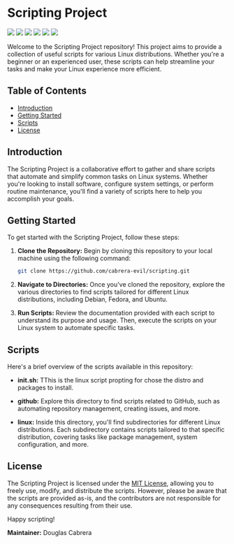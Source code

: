 # Scripting Project

![](https://img.shields.io/github/last-commit/cabrera-evil/scripting/master)
![](https://img.shields.io/github/license/cabrera-evil/scripting)
![](https://img.shields.io/github/languages/top/cabrera-evil/scripting?label=bash)
![](https://img.shields.io/github/repo-size/cabrera-evil/scripting)
![](https://img.shields.io/github/contributors/cabrera-evil/scripting)
![](https://img.shields.io/github/stars/cabrera-evil/scripting?style=social)

Welcome to the Scripting Project repository! This project aims to provide a collection of useful scripts for various Linux distributions. Whether you're a beginner or an experienced user, these scripts can help streamline your tasks and make your Linux experience more efficient.

## Table of Contents

- [Introduction](#introduction)
- [Getting Started](#getting-started)
- [Scripts](#scripts)
- [License](#license)

## Introduction

The Scripting Project is a collaborative effort to gather and share scripts that automate and simplify common tasks on Linux systems. Whether you're looking to install software, configure system settings, or perform routine maintenance, you'll find a variety of scripts here to help you accomplish your goals.

## Getting Started

To get started with the Scripting Project, follow these steps:

1. **Clone the Repository:** Begin by cloning this repository to your local machine using the following command:
   
   ```bash
   git clone https://github.com/cabrera-evil/scripting.git
   ```

2. **Navigate to Directories:** Once you've cloned the repository, explore the various directories to find scripts tailored for different Linux distributions, including Debian, Fedora, and Ubuntu.

3. **Run Scripts:** Review the documentation provided with each script to understand its purpose and usage. Then, execute the scripts on your Linux system to automate specific tasks.

## Scripts

Here's a brief overview of the scripts available in this repository:

- **init.sh:** TThis is the linux script propting for chose the distro and packages to install.

- **github:** Explore this directory to find scripts related to GitHub, such as automating repository management, creating issues, and more.

- **linux:** Inside this directory, you'll find subdirectories for different Linux distributions. Each subdirectory contains scripts tailored to that specific distribution, covering tasks like package management, system configuration, and more.


## License

The Scripting Project is licensed under the [MIT License](LICENSE), allowing you to freely use, modify, and distribute the scripts. However, please be aware that the scripts are provided as-is, and the contributors are not responsible for any consequences resulting from their use.

Happy scripting!

**Maintainer:** Douglas Cabrera
